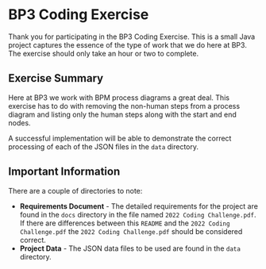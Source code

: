 # BP3 Coding Exercise
Thank you for participating in the BP3 Coding Exercise. This is a small Java project captures the essence of the type of
work that we do here at BP3. The exercise should only take an hour or two to complete.  

## Exercise Summary
Here at BP3 we work with BPM process diagrams a great deal. This exercise has to do with removing the non-human steps
from a process diagram and listing only the human steps along with the start and end nodes.

A successful implementation will be able to demonstrate the correct processing of each of the JSON files in the `data`
directory.

## Important Information
There are a couple of directories to note:
* **Requirements Document** - The detailed requirements for the project are found in the `docs` directory in the file 
named `2022 Coding Challenge.pdf`. If there are differences between this `README` and the `2022 Coding Challenge.pdf`
the `2022 Coding Challenge.pdf` should be considered correct.
* **Project Data** - The JSON data files to be used are found in the `data` directory.
